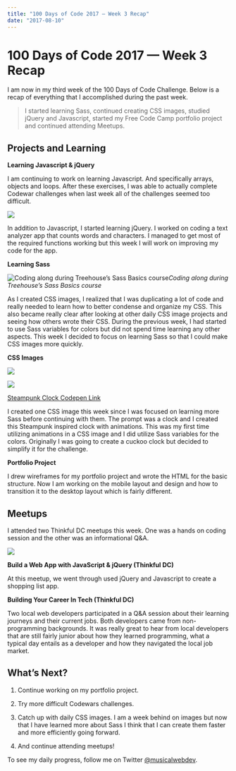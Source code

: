 ```yaml
---
title: "100 Days of Code 2017 — Week 3 Recap"
date: "2017-08-10"
---
```

# 100 Days of Code 2017 — Week 3 Recap



I am now in my third week of the 100 Days of Code Challenge. Below is a recap of everything that I accomplished during the past week.
> I started learning Sass, continued creating CSS images, studied jQuery and Javascript, started my Free Code Camp portfolio project and continued attending Meetups.

## Projects and Learning

**Learning Javascript & jQuery**

I am continuing to work on learning Javascript. And specifically arrays, objects and loops. After these exercises, I was able to actually complete Codewar challenges when last week all of the challenges seemed too difficult.

![](https://cdn-images-1.medium.com/max/2710/1*6w4Zw8NX-CcI6S_H8yVwMA.png)

In addition to Javascript, I started learning jQuery. I worked on coding a text analyzer app that counts words and characters. I managed to get most of the required functions working but this week I will work on improving my code for the app.

**Learning Sass**

![Coding along during Treehouse’s Sass Basics course](https://cdn-images-1.medium.com/max/2000/1*ZcEhW3Mfz4MNrLhI0OWfAQ.jpeg)*Coding along during Treehouse’s Sass Basics course*

As I created CSS images, I realized that I was duplicating a lot of code and really needed to learn how to better condense and organize my CSS. This also became really clear after looking at other daily CSS image projects and seeing how others wrote their CSS. During the previous week, I had started to use Sass variables for colors but did not spend time learning any other aspects. This week I decided to focus on learning Sass so that I could make CSS images more quickly.

**CSS Images**

![](https://cdn-images-1.medium.com/max/2448/1*KQxYCfbfdK3fgwv0NLd1Qw.jpeg)

![](https://cdn-images-1.medium.com/max/2000/1*okDgj5wBIVg_Iu4FtN62gA.gif)

[Steampunk Clock Codepen Link](https://codepen.io/trekkiegirl/full/LxxQaG/)

I created one CSS image this week since I was focused on learning more Sass before continuing with them. The prompt was a clock and I created this Steampunk inspired clock with animations. This was my first time utilizing animations in a CSS image and I did utilize Sass variables for the colors. Originally I was going to create a cuckoo clock but decided to simplify it for the challenge.

**Portfolio Project**

I drew wireframes for my portfolio project and wrote the HTML for the basic structure. Now I am working on the mobile layout and design and how to transition it to the desktop layout which is fairly different.

## Meetups

I attended two Thinkful DC meetups this week. One was a hands on coding session and the other was an informational Q&A.

![](https://cdn-images-1.medium.com/max/3908/1*XaBl-93bbCSVFBPQ8jgKxw.png)

**Build a Web App with JavaScript & jQuery (Thinkful DC)**

At this meetup, we went through used jQuery and Javascript to create a shopping list app.

**Building Your Career In Tech (Thinkful DC)**

Two local web developers participated in a Q&A session about their learning journeys and their current jobs. Both developers came from non-programming backgrounds. It was really great to hear from local developers that are still fairly junior about how they learned programming, what a typical day entails as a developer and how they navigated the local job market.

## What’s Next?

1. Continue working on my portfolio project.

1. Try more difficult Codewars challenges.

1. Catch up with daily CSS images. I am a week behind on images but now that I have learned more about Sass I think that I can create them faster and more efficiently going forward.

1. And continue attending meetups!

To see my daily progress, follow me on Twitter [@musicalwebdev](https://twitter.com/musicalwebdev).
